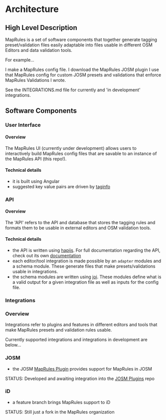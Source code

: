 # Architecture


## High Level Description

MapRules is a set of software components that together generate tagging preset/validation files easily adaptable into files usable in different OSM Editors and data validation tools.

For example...

I make a MapRules config file.
I download the MapRules JOSM plugin
I use that MapRules config for custom JOSM presets and validations that enforce MapRules Validations I wrote.

See the INTEGRATIONS.md file for currently and 'in development' integrations.

## Software Components

### User Interface

#### Overview

The MapRules UI (currently under development) allows users to interactively build MapRules config files that are savable to an instance of the MapRules API (this repo!).

#### Technical details

- it is built using Angular
- suggested key value pairs are driven by [taginfo](https://taginfo.openstreetmap.org/)


### API

#### Overview

The 'API' refers to the API and database that stores the tagging rules and formats them to be usable in external editors and OSM validation tools.

#### Technical details

- the API is written using [hapijs](https://hapijs.com/). For full documentation regarding the API, check out its own [documentation](link.to.api.docs)
- each editor/tool integration is made possible by an `adapter` modules and a schema module. These generate files that make presets/validations usable in integrations.
- the schema modules are written using [joi](https://github.com/hapijs/joi). These modules define what is a valid output for a given integration file as well as inputs for the config file.

### Integrations

### Overview

Integrations refer to plugins and features in different editors and tools that make MapRules presets and validation rules usable. 

Currently supported integrations and integrations in development are below...

### JOSM

- the JOSM [MapRules Plugin]() provides support for MapRules in JOSM

STATUS: Developed and awaiting integration into the [JOSM Plugins]() repo

### iD

- a feature branch brings MapRules support to iD

STATUS: Still just a fork in the MapRules organization
